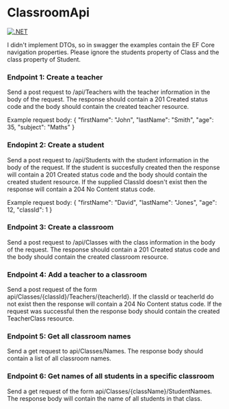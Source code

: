 # ClassroomApi

[![.NET](https://github.com/gchurch/ClassroomApi/actions/workflows/dotnet.yml/badge.svg)](https://github.com/gchurch/ClassroomApi/actions/workflows/dotnet.yml)

I didn't implement DTOs, so in swagger the examples contain the EF Core navigation properties. Please ignore the students property of Class and the class property of Student.

### Endpoint 1: Create a teacher

Send a post request to /api/Teachers with the teacher information in the body of the request. The response should contain a 201 Created status code and the body should contain the created teacher resource.

Example request body: 
{
    "firstName": "John",
    "lastName": "Smith",
    "age": 35,
    "subject": "Maths"
}

### Endopint 2: Create a student

Send a post request to /api/Students with the student information in the body of the request. If the student is succesfully created then the response will contain a 201 Created status code and the body should contain the created student resource. If the supplied ClassId doesn't exist then the response will contain a 204 No Content status code.

Example request body:
{
    "firstName": "David",
    "lastName": "Jones",
    "age": 12,
    "classId": 1
}

### Endpoint 3: Create a classroom

Send a post request to /api/Classes with the class information in the body of the request. The response should contain a 201 Created status code and the body should contain the created classroom resource.

### Endpoint 4: Add a teacher to a classroom

Send a post request of the form api/Classes/{classId}/Teachers/{teacherId}. If the classId or teacherId do not exist then the response will contain a 204 No Content status code. If the request was successful then the response body should contain the created TeacherClass resource.

### Endpoint 5: Get all classroom names

Send a get request to api/Classes/Names. The response body should contain a list of all classroom names.

### Endpoint 6: Get names of all students in a specific classroom

Send a get request of the form api/Classes/{className}/StudentNames. The response body will contain the name of all students in that class.

